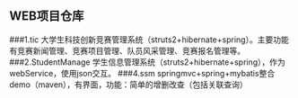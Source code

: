 WEB项目仓库
------
###1.tic
大学生科技创新竞赛管理系统（struts2+hibernate+spring）。主要功能有竞赛新闻管理、竞赛项目管理、队员风采管理、竞赛报名管理等。
###2.StudentManage
学生信息管理系统（struts2+hibernate+spring），作为webService，使用json交互。
###4.ssm
springmvc+spring+mybatis整合demo（maven），有界面，功能：简单的增删改查（包括关联查询）

